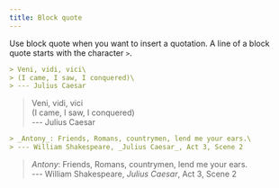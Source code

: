 ```yaml
---
title: Block quote
---
```


Use block quote when you want to insert a quotation. A line of a block quote
starts with the character `>`.

```md
> Veni, vidi, vici\
> (I came, I saw, I conquered)\
> --- Julius Caesar
```

> Veni, vidi, vici\
> (I came, I saw, I conquered)\
> --- Julius Caesar

```md
> _Antony_: Friends, Romans, countrymen, lend me your ears.\
> --- William Shakespeare, _Julius Caesar_, Act 3, Scene 2
```

> _Antony_: Friends, Romans, countrymen, lend me your ears.\
> --- William Shakespeare, _Julius Caesar_, Act 3, Scene 2
